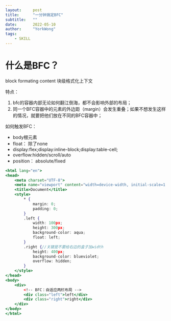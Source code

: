 ```yaml
---
layout:     post
title:      "一分钟搞定BFC"
subtitle:   ""
date:       2022-05-10
author:     "YorkWong"
tags:
    - SKILL
---
```

# 什么是BFC？

block formating content 块级格式化上下文

特点：

1. bfc的容器内部无论如何翻江倒海，都不会影响外部的布局；
2. 同一个BFC容器中的元素的外边距（margin）会发生重叠；如果不想发生这样的情况，就要把他们放在不同的BFC容器中；

如何触发BFC：

- body根元素
- float： 除了none
- display:flex;display:inline-block;display:table-cell;
- overflow:hidden/scroll/auto
- position： absolute/fixed

```jsx
<html lang="en">
<head>
    <meta charset="UTF-8">
    <meta name="viewport" content="width=device-width, initial-scale=1.0">
    <title>Document</title>
    <style>
        * {
            margin: 0;
            padding: 0;
        }
        .left {
            width: 100px;
            height: 300px;
            background-color: aqua;
            float: left;
        }
        .right {//关键是不要给右边的盒子加width
            height: 400px;
            background-color: blueviolet;
            overflow: hidden;
        }
    </style>
</head>
<body>
    <div>
        <!-- BFC：自适应两栏布局 -->
        <div class="left">left</div>
        <div class="right">right</div>
    </div>
</body>
</html>
```